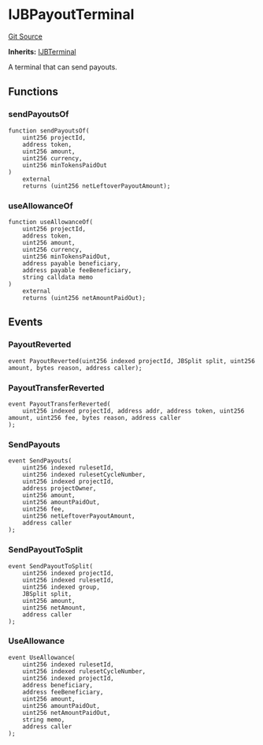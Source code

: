 # IJBPayoutTerminal
[Git Source](https://github.com/Bananapus/nana-core/blob/2998dca2fbd2658e2c8791d6dc8348147d69e28e/src/interfaces/IJBPayoutTerminal.sol)

**Inherits:**
[IJBTerminal](/docs/dev/v5/api/core/interfaces/IJBTerminal.md)

A terminal that can send payouts.


## Functions
### sendPayoutsOf


```solidity
function sendPayoutsOf(
    uint256 projectId,
    address token,
    uint256 amount,
    uint256 currency,
    uint256 minTokensPaidOut
)
    external
    returns (uint256 netLeftoverPayoutAmount);
```

### useAllowanceOf


```solidity
function useAllowanceOf(
    uint256 projectId,
    address token,
    uint256 amount,
    uint256 currency,
    uint256 minTokensPaidOut,
    address payable beneficiary,
    address payable feeBeneficiary,
    string calldata memo
)
    external
    returns (uint256 netAmountPaidOut);
```

## Events
### PayoutReverted

```solidity
event PayoutReverted(uint256 indexed projectId, JBSplit split, uint256 amount, bytes reason, address caller);
```

### PayoutTransferReverted

```solidity
event PayoutTransferReverted(
    uint256 indexed projectId, address addr, address token, uint256 amount, uint256 fee, bytes reason, address caller
);
```

### SendPayouts

```solidity
event SendPayouts(
    uint256 indexed rulesetId,
    uint256 indexed rulesetCycleNumber,
    uint256 indexed projectId,
    address projectOwner,
    uint256 amount,
    uint256 amountPaidOut,
    uint256 fee,
    uint256 netLeftoverPayoutAmount,
    address caller
);
```

### SendPayoutToSplit

```solidity
event SendPayoutToSplit(
    uint256 indexed projectId,
    uint256 indexed rulesetId,
    uint256 indexed group,
    JBSplit split,
    uint256 amount,
    uint256 netAmount,
    address caller
);
```

### UseAllowance

```solidity
event UseAllowance(
    uint256 indexed rulesetId,
    uint256 indexed rulesetCycleNumber,
    uint256 indexed projectId,
    address beneficiary,
    address feeBeneficiary,
    uint256 amount,
    uint256 amountPaidOut,
    uint256 netAmountPaidOut,
    string memo,
    address caller
);
```

